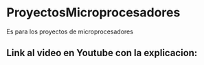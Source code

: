 # ProyectosMicroprocesadores
Es para los proyectos de microprocesadores

## Link al video en Youtube con la explicacion:
